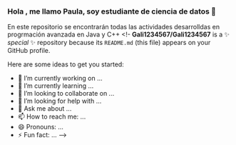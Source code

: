 ### Hola , me llamo Paula, soy estudiante de ciencia de datos 👋
En este repositorio se encontrarán todas las actividades desarrolldas en progrmación avanzada en Java y C++
<!-
**Gali1234567/Gali1234567** is a ✨ _special_ ✨ repository because its `README.md` (this file) appears on your GitHub profile.

Here are some ideas to get you started:

- 🔭 I’m currently working on ...
- 🌱 I’m currently learning ...
- 👯 I’m looking to collaborate on ...
- 🤔 I’m looking for help with ...
- 💬 Ask me about ...
- 📫 How to reach me: ...
- 😄 Pronouns: ...
- ⚡ Fun fact: ...
-->
